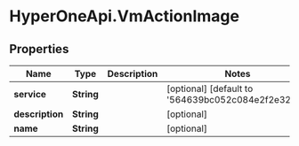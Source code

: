 # HyperOneApi.VmActionImage

## Properties

Name | Type | Description | Notes
------------ | ------------- | ------------- | -------------
**service** | **String** |  | [optional] [default to &#39;564639bc052c084e2f2e3266&#39;]
**description** | **String** |  | [optional] 
**name** | **String** |  | [optional] 



